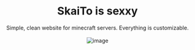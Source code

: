 
<div align="center">

# SkaiTo is sexxy
Simple, clean website for minecraft servers. Everything is customizable.
<br>
<br>
![image]()

</div>
